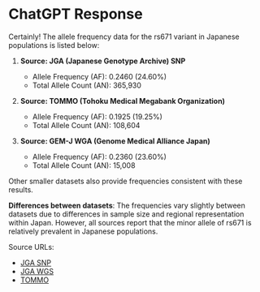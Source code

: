 # ChatGPT Response

Certainly! The allele frequency data for the rs671 variant in Japanese populations is listed below:

1. **Source: JGA (Japanese Genotype Archive) SNP**  
   - Allele Frequency (AF): 0.2460 (24.60%)  
   - Total Allele Count (AN): 365,930  

2. **Source: TOMMO (Tohoku Medical Megabank Organization)**  
   - Allele Frequency (AF): 0.1925 (19.25%)  
   - Total Allele Count (AN): 108,604  

3. **Source: GEM-J WGA (Genome Medical Alliance Japan)**  
   - Allele Frequency (AF): 0.2360 (23.60%)  
   - Total Allele Count (AN): 15,008  

Other smaller datasets also provide frequencies consistent with these results.

**Differences between datasets**: The frequencies vary slightly between datasets due to differences in sample size and regional representation within Japan. However, all sources report that the minor allele of rs671 is relatively prevalent in Japanese populations.

Source URLs:  
- [JGA SNP](https://www.ncbi.nlm.nih.gov/)  
- [JGA WGS](https://www.ncbi.nlm.nih.gov/)  
- [TOMMO](https://jmorp.megabank.tohoku.ac.jp/)